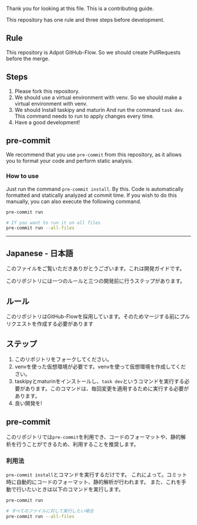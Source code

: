 Thank you for looking at this file. This is a contributing guide.

This repository has one rule and three steps before development.

## Rule

This repository is Adpot GitHub-Flow. So we should create PullRequests before the merge.

## Steps

1. Please fork this repository.
2. We should use a virtual environment with venv. So we should make a virtual environment with venv.
3. We should Install taskipy and maturin And run the command `task dev`. This command needs to run to apply changes every time.
4. Have a good development!

## pre-commit

We recommend that you use `pre-commit` from this repository, as it allows you to format your code and perform static analysis.

### How to use

Just run the command `pre-commit install`.
By this. Code is automatically formatted and statically analyzed at commit time.
If you wish to do this manually, you can also execute the following command.

``` bash
pre-commit run

# If you want to run it on all files
pre-commit run --all-files
```

---

## Japanese - 日本語

このファイルをご覧いただきありがとうございます。これは開発ガイドです。

このリポジトリには一つのルールと三つの開発前に行うステップがあります。

## ルール

このリポジトリはGitHub-Flowを採用しています。そのためマージする前にプルリクエストを作成する必要があります

## ステップ

1. このリポジトリをフォークしてください。
2. venvを使った仮想環境が必要です。venvを使って仮想環境を作成してください。
3. taskipyとmaturinをインストールし、`task dev`というコマンドを実行する必要があります。このコマンドは、毎回変更を適用するために実行する必要があります。
4. 良い開発を!

## pre-commit

このリポジトリでは`pre-commit`を利用でき、コードのフォーマットや、静的解析を行うことができるため、利用することを推奨します。

### 利用法

`pre-commit install`とコマンドを実行するだけです。
これによって。コミット時に自動的にコードのフォーマット、静的解析が行われます。
また、これを手動で行いたいときは以下のコマンドを実行します。

``` bash
pre-commit run

# すべてのファイルに対して実行したい場合
pre-commit run --all-files
```
